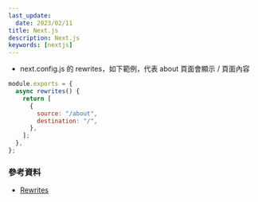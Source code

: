 ```yaml
---
last_update:
  date: 2023/02/11
title: Next.js
description: Next.js
keywords: [nextjs]
---
```


- next.config.js 的 rewrites，如下範例，代表 about 頁面會顯示 / 頁面內容

```javascript
module.exports = {
  async rewrites() {
    return [
      {
        source: "/about",
        destination: "/",
      },
    ];
  },
};
```

### 參考資料

- [Rewrites](https://nextjs.org/docs/api-reference/next.config.js/rewrites)
